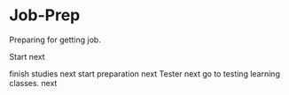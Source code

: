 # Job-Prep
Preparing for getting job.

Start
next

finish studies
next
start preparation 
next
Tester
next
go to testing learning classes.
next
